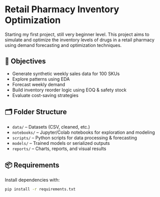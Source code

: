 # Retail Pharmacy Inventory Optimization

Starting my first project, still very beginner level. This project aims to simulate and optimize the inventory levels of drugs in a retail pharmacy using demand forecasting and optimization techniques.

## 🚀 Objectives
- Generate synthetic weekly sales data for 100 SKUs
- Explore patterns using EDA
- Forecast weekly demand
- Build inventory reorder logic using EOQ & safety stock
- Evaluate cost-saving strategies

## 🗂️ Folder Structure
- `data/` – Datasets (CSV, cleaned, etc.)
- `notebooks/` – Jupyter/Colab notebooks for exploration and modeling
- `scripts/` – Python scripts for data processing & forecasting
- `models/` – Trained models or serialized outputs
- `reports/` – Charts, reports, and visual results

## 📦 Requirements
Install dependencies with:
```bash
pip install -r requirements.txt
